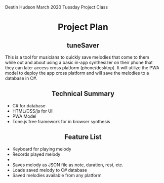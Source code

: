 Destin Hudson
March 2020
Tuesday Project Class

<h1 align="center">Project Plan</h1>
<h2 align="center">tuneSaver</h2>
This is a tool for musicians to quickly save melodies that come to them while out and about using a basic in-app synthesizer on their phone that they can later access cross platform (phone/desktop). It will utilize the PWA model to deploy the app cross platform and will save the melodies to a database in C#.

<h2 align="center">Technical Summary</h2>
<ul>
 <li>C# for database</li>
 <li>HTML/CSS/js for UI</li>
 <li>PWA Model</li>
 <li>Tone.js free framework for in browser synthesis</li>
</ul>

<h2 align="center">Feature List</h2>
<ul>
 <li>Keyboard for playing melody</li>
 <li>Records played melody<li>
 <li>Saves melody as JSON file as note, duration, rest, etc.</li>
 <li>Loads saved melody to C# database</li>
 <li>Saved melodies available from any platform</li>
</ul>
